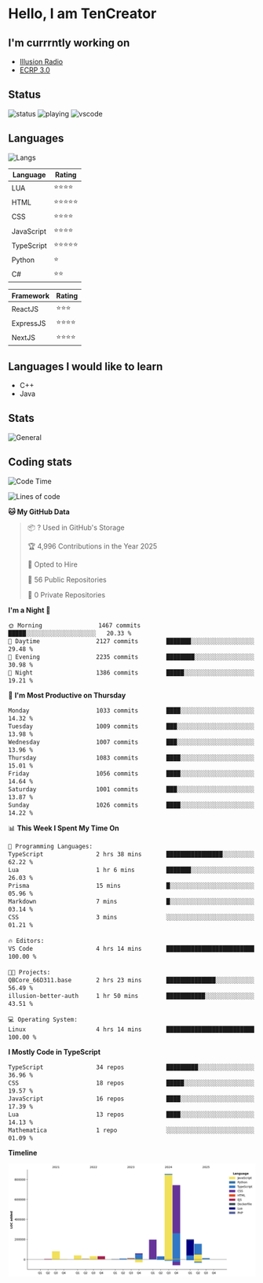 # Hello, I am TenCreator

## I'm currrntly working on
- [Illusion Radio](https://illusionradio.co.uk/)
- [ECRP 3.0](http://github.com/Emerald-Coast-Roleplay/)

## Status
![status](https://api.statusbadges.me/badge/status/518334475038359555?simple=true&style=for-the-badge)
![playing](https://api.statusbadges.me/badge/playing/518334475038359555?style=for-the-badge)
![vscode](https://api.statusbadges.me/badge/vscode/518334475038359555?style=for-the-badge)

## Languages
![Langs](https://github-readme-stats.vercel.app/api/top-langs/?username=tencreator&layout=compact&theme=radical)


|Language|Rating|
|--------|------|
|LUA|⭐️⭐️⭐️⭐️|
|HTML|⭐️⭐️⭐️⭐️⭐️|
|CSS|⭐️⭐️⭐️⭐️|
|JavaScript|⭐️⭐️⭐️⭐️|
|TypeScript|⭐️⭐️⭐️⭐️⭐️|
|Python|⭐️|
|C#|⭐️⭐️ |

|Framework|Rating|
|--------|------|
|ReactJS|⭐️⭐️⭐|
|ExpressJS|⭐️⭐️⭐️⭐️|
|NextJS|⭐️⭐️⭐⭐️|

## Languages I would like to learn
- C++
- Java

## Stats
![General](https://github-readme-stats.vercel.app/api?username=tencreator&show_icons=true&theme=radical)

## Coding stats

<!--START_SECTION:waka-->
![Code Time](http://img.shields.io/badge/Code%20Time-668%20hrs%2056%20mins-blue)

![Lines of code](https://img.shields.io/badge/From%20Hello%20World%20I%27ve%20Written-2.5%20million%20lines%20of%20code-blue)

**🐱 My GitHub Data** 

> 📦 ? Used in GitHub's Storage 
 > 
> 🏆 4,996 Contributions in the Year 2025
 > 
> 💼 Opted to Hire
 > 
> 📜 56 Public Repositories 
 > 
> 🔑 0 Private Repositories 
 > 
**I'm a Night 🦉** 

```text
🌞 Morning                1467 commits        █████░░░░░░░░░░░░░░░░░░░░   20.33 % 
🌆 Daytime                2127 commits        ███████░░░░░░░░░░░░░░░░░░   29.48 % 
🌃 Evening                2235 commits        ████████░░░░░░░░░░░░░░░░░   30.98 % 
🌙 Night                  1386 commits        █████░░░░░░░░░░░░░░░░░░░░   19.21 % 
```
📅 **I'm Most Productive on Thursday** 

```text
Monday                   1033 commits        ████░░░░░░░░░░░░░░░░░░░░░   14.32 % 
Tuesday                  1009 commits        ███░░░░░░░░░░░░░░░░░░░░░░   13.98 % 
Wednesday                1007 commits        ███░░░░░░░░░░░░░░░░░░░░░░   13.96 % 
Thursday                 1083 commits        ████░░░░░░░░░░░░░░░░░░░░░   15.01 % 
Friday                   1056 commits        ████░░░░░░░░░░░░░░░░░░░░░   14.64 % 
Saturday                 1001 commits        ███░░░░░░░░░░░░░░░░░░░░░░   13.87 % 
Sunday                   1026 commits        ████░░░░░░░░░░░░░░░░░░░░░   14.22 % 
```


📊 **This Week I Spent My Time On** 

```text
💬 Programming Languages: 
TypeScript               2 hrs 38 mins       ████████████████░░░░░░░░░   62.22 % 
Lua                      1 hr 6 mins         ███████░░░░░░░░░░░░░░░░░░   26.03 % 
Prisma                   15 mins             █░░░░░░░░░░░░░░░░░░░░░░░░   05.96 % 
Markdown                 7 mins              █░░░░░░░░░░░░░░░░░░░░░░░░   03.14 % 
CSS                      3 mins              ░░░░░░░░░░░░░░░░░░░░░░░░░   01.21 % 

🔥 Editors: 
VS Code                  4 hrs 14 mins       █████████████████████████   100.00 % 

🐱‍💻 Projects: 
QBCore_66D311.base       2 hrs 23 mins       ██████████████░░░░░░░░░░░   56.49 % 
illusion-better-auth     1 hr 50 mins        ███████████░░░░░░░░░░░░░░   43.51 % 

💻 Operating System: 
Linux                    4 hrs 14 mins       █████████████████████████   100.00 % 
```

**I Mostly Code in TypeScript** 

```text
TypeScript               34 repos            █████████░░░░░░░░░░░░░░░░   36.96 % 
CSS                      18 repos            █████░░░░░░░░░░░░░░░░░░░░   19.57 % 
JavaScript               16 repos            ████░░░░░░░░░░░░░░░░░░░░░   17.39 % 
Lua                      13 repos            ████░░░░░░░░░░░░░░░░░░░░░   14.13 % 
Mathematica              1 repo              ░░░░░░░░░░░░░░░░░░░░░░░░░   01.09 % 
```



**Timeline**

![Lines of Code chart](https://raw.githubusercontent.com/tencreator/tencreator/main/assets/bar_graph.png)


<!--END_SECTION:waka-->
